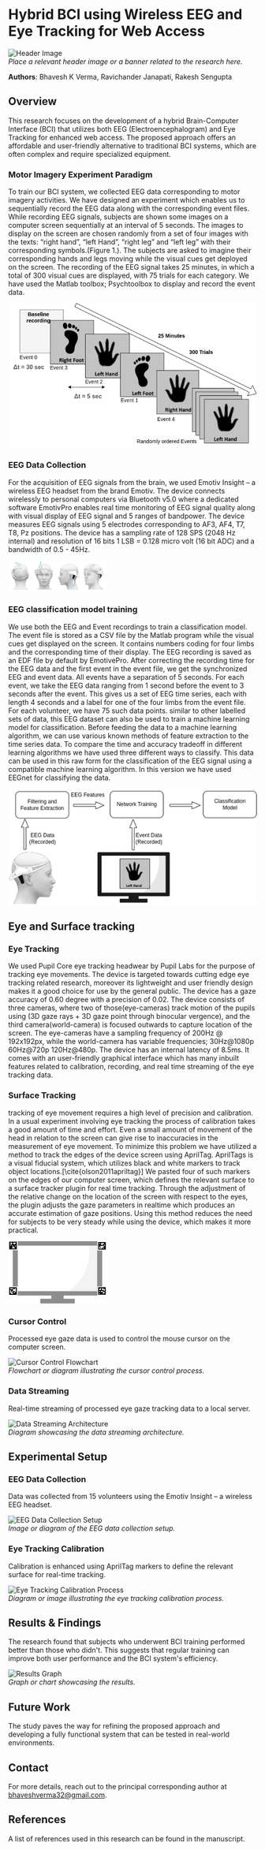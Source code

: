 # Hybrid BCI using Wireless EEG and Eye Tracking for Web Access

![Header Image](path/to/header_image.jpg)  
*Place a relevant header image or a banner related to the research here.*

**Authors**: Bhavesh K Verma, Ravichander Janapati, Rakesh Sengupta

## Overview
This research focuses on the development of a hybrid Brain-Computer Interface (BCI) that utilizes both EEG (Electroencephalogram) and Eye Tracking for enhanced web access. The proposed approach offers an affordable and user-friendly alternative to traditional BCI systems, which are often complex and require specialized equipment.


### Motor Imagery Experiment Paradigm
To train our BCI system, we collected EEG data corresponding to motor imagery activities. We have designed an experiment which enables us to sequentially record the EEG data along with the corresponding event files. While recording EEG signals, subjects are shown some images on a computer screen sequentially at an interval of 5 seconds. The images to display on the screen are chosen randomly from a set of four images with the texts: “right hand”, “left Hand”, “right leg” and “left leg” with their corresponding symbols.(Figure 1.). The subjects are asked to imagine their corresponding hands and legs moving while the visual cues get deployed on the screen. The recording of the EEG signal takes 25 minutes, in which a total of 300 visual cues are displayed, with 75 trials for each category. We have used the Matlab toolbox; Psychtoolbox to display and record the event data.

![Expt Paradigm](Images/BCI_expt.png)  

### EEG Data Collection
For the acquisition of EEG signals from the brain, we used Emotiv Insight – a wireless EEG headset from the brand Emotiv. The device connects wirelessly to personal computers via Bluetooth v5.0  where a dedicated software EmotivPro enables real time monitoring of EEG signal quality along with visual display of EEG signal and 5 ranges of bandpower. The device measures EEG signals using 5 electrodes corresponding to AF3, AF4, T7, T8, Pz positions. The device has a sampling rate of 128 SPS (2048 Hz internal) and resolution of 16 bits 1 LSB = 0.128 micro volt (16 bit ADC) and a bandwidth of 0.5 - 45Hz.

<img src="Images/EmotivHead.png" alt="Emotivehead" width="200"/>


### EEG classification model training
We use both the EEG and Event recordings to train a classification model. The event file is stored as a CSV file by the Matlab program while the visual cues get displayed on the screen. It contains numbers coding for four limbs and the corresponding time of their display. The EEG recording is saved as an EDF file by default by EmotivePro. After correcting the recording time for the EEG data and the first event in the event file, we get the synchronized EEG and event data. All events have a separation of 5 seconds. For each event, we take the EEG data ranging from 1 second before the event to 3 seconds after the event. This gives us a set of EEG time series, each with length 4 seconds and a label for one of the four limbs from the event file. For each volunteer, we have 75 such data points. similar to other labelled sets of data, this EEG dataset can also be used to train a machine learning model for classification. Before feeding the data to a machine learning algorithm, we can use various known methods of feature extraction to the time series data. To compare the time and accuracy tradeoff in different learning algorithms we have used three different ways to classify. This data can be used in this raw form for the classification of the EEG signal using a compatible machine learning algorithm. In this version we have used EEGnet for classifying the data.

![Model training](Images/networkTraining.png)  

## Eye and Surface tracking 

### Eye Tracking
We used Pupil Core eye tracking headwear by Pupil Labs for the purpose of tracking eye movements. The device is targeted towards cutting edge eye tracking related research, moreover its lightweight and user friendly design makes it a good choice for use by the general public. The device has a gaze accuracy of 0.60 degree with a precision of 0.02. The device consists of three cameras, where two of those(eye-cameras) track motion of the pupils using  (3D gaze rays + 3D gaze point through binocular vergence), and the third camera(world-camera) is focused outwards to capture location of the screen. The eye-cameras have a sampling frequency of 200Hz @ 192x192px, while the world-camera has variable frequencies; 30Hz@1080p 60Hz@720p 120Hz@480p. The device has an internal latency of 8.5ms. It comes with an user-friendly graphical interface which has many inbuilt features related to calibration, recording, and real time streaming of the eye tracking data. 


### Surface Tracking
tracking of eye movement requires a high level of precision and calibration. In a usual experiment involving eye tracking the process of calibration takes a good amount of time and effort. Even a small amount of movement of the head in relation to the screen can give rise to inaccuracies in the measurement of eye movement. To minimize this problem we have utilized a method to track the edges of the device screen using AprilTag. AprilTags is a visual fiducial system, which utilizes black and white markers to track object locations.[\cite{olson2011apriltag}] We pasted four of such markers on the edges of our computer screen, which defines the relevant surface to a surface tracker plugin for real time tracking. Through the adjustment of the relative change on the location of the screen with respect to the eyes, the plugin adjusts the gaze parameters in realtime which produces an accurate estimation of gaze positions. Using this method reduces the need for subjects to be very steady while using the device, which makes it more practical.

<img src="Images/screen_April.png" alt="ApriltagScreen" width="200"/>


### Cursor Control
Processed eye gaze data is used to control the mouse cursor on the computer screen.

![Cursor Control Flowchart](path/to/cursor_control_flowchart.jpg)  
*Flowchart or diagram illustrating the cursor control process.*

### Data Streaming
Real-time streaming of processed eye gaze tracking data to a local server.

![Data Streaming Architecture](path/to/data_streaming_architecture.jpg)  
*Diagram showcasing the data streaming architecture.*

## Experimental Setup

### EEG Data Collection
Data was collected from 15 volunteers using the Emotiv Insight – a wireless EEG headset.

![EEG Data Collection Setup](path/to/eeg_data_collection_setup.jpg)  
*Image or diagram of the EEG data collection setup.*

### Eye Tracking Calibration
Calibration is enhanced using AprilTag markers to define the relevant surface for real-time tracking.

![Eye Tracking Calibration Process](path/to/eye_tracking_calibration.jpg)  
*Diagram or image illustrating the eye tracking calibration process.*

## Results & Findings
The research found that subjects who underwent BCI training performed better than those who didn't. This suggests that regular training can improve both user performance and the BCI system's efficiency.

![Results Graph](path/to/results_graph.jpg)  
*Graph or chart showcasing the results.*

## Future Work
The study paves the way for refining the proposed approach and developing a fully functional system that can be tested in real-world environments.

## Contact
For more details, reach out to the principal corresponding author at [bhaveshverma32@gmail.com](mailto:bhaveshverma32@gmail.com).

## References
A list of references used in this research can be found in the manuscript.
